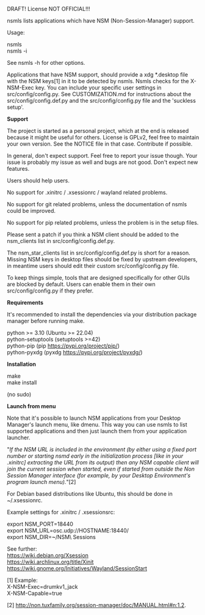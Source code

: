 DRAFT! License NOT OFFICIAL!!!



nsmls lists applications which have NSM (Non-Session-Manager) support.  

Usage:  

nsmls  
nsmls -i  

See nsmls -h for other options.  

Applications that have NSM support, should provide a xdg *.desktop file with the NSM keys[1] in it to be detected by nsmls. Nsmls checks for the X-NSM-Exec key. 
You can include your specific user settings in src/config/config.py. See CUSTOMIZATION.md for instructions about the src/config/config.def.py and the src/config/config.py file and the 'suckless setup'.  


**Support**


The project is started as a personal project, which at the end is released because it might be useful for others. License is GPLv2, feel free to maintain your own version. See the NOTICE file in that case. Contribute if possible.

In general, don't expect support. Feel free to report your issue though. Your issue is probably my issue as well and bugs are not good. Don't expect new features.

Users should help users. 

No support for .xinitrc / .xsessionrc / wayland related problems.  

No support for git related problems, unless the documentation of nsmls could be improved.  

No support for pip related problems, unless the problem is in the setup files.

Please sent a patch if you think a NSM client should be added to the nsm_clients list in src/config/config.def.py.  

The nsm_star_clients list in src/config/config.def.py is short for a reason. Missing NSM keys in desktop files should be fixed by upstream developers, in meantime users should edit their custom src/config/config.py file.

To keep things simple, tools that are designed specifically for other GUIs are blocked by default. Users can enable them in their own src/config/config.py if they prefer.  


**Requirements**  

It's recommended to install the dependencies via your distribution package manager before running make.   

python >= 3.10  (Ubuntu >= 22.04)  
python-setuptools (setuptools >=42)  
python-pip (pip https://pypi.org/project/pip/)  
python-pyxdg  (pyxdg https://pypi.org/project/pyxdg/)  


**Installation**  

make  
make install 

(no sudo)  


**Launch from menu**

Note that it's possible to launch NSM applications from your Desktop Manager's launch menu, like dmenu. This way you can use nsmls to list supported applications and then just launch them from your application launcher.


"*If the NSM URL is included in the environment (by either using a fixed port number or starting nsmd early in the initialization process [like in your .xinitrc] extracting the URL from its output) then any NSM capable client will join the current session when started, even if started from outside the Non Session Manager interface (for example, by your Desktop Environment's program launch menu).*"[2]  


For Debian based distributions like Ubuntu, this should be done in ~/.xsessionrc. 

Example settings for .xinitrc / .xsessionsrc:  

export NSM_PORT=18440  
export NSM_URL=osc.udp://HOSTNAME:18440/  
export NSM_DIR=~/NSM\ Sessions  


See further:  
https://wiki.debian.org/Xsession  
https://wiki.archlinux.org/title/Xinit  
https://wiki.gnome.org/Initiatives/Wayland/SessionStart  

[1] Example:  
X-NSM-Exec=drumkv1_jack  
X-NSM-Capable=true  

[2] http://non.tuxfamily.org/session-manager/doc/MANUAL.html#n:1.2.  


